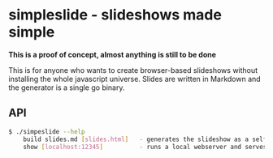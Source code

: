 # simpleslide - slideshows made simple

**This is a proof of concept, almost anything is still to be done**

This is for anyone who wants to create browser-based slideshows without installing the whole javascript universe.
Slides are written in Markdown and the generator is a single go binary.

## API

```sh
$ ./simpeslide --help
	build slides.md [slides.html]	- generates the slideshow as a self-contained HTML file
	show [localhost:12345]			- runs a local webserver and serves the generated slideshow
```
